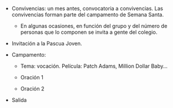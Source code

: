 [nombre]: <> (Campa de Semana Santa)
[sidebar]: <> (Campa Semana Santa)
[icon]: <> (fa-cross)
[exit]: <> (exit)

- Convivencias: un mes antes, convocatoria a convivencias. Las convivencias forman parte del campamento de Semana Santa.

    - En algunas ocasiones, en función del grupo y del número de personas que lo componen se invita a gente del colegio.

- Invitación a la Pascua Joven.

- Campamento:

    - Tema: vocación. Película: Patch Adams, Million Dollar Baby...

    - Oración 1

    - Oración 2

- Salida
